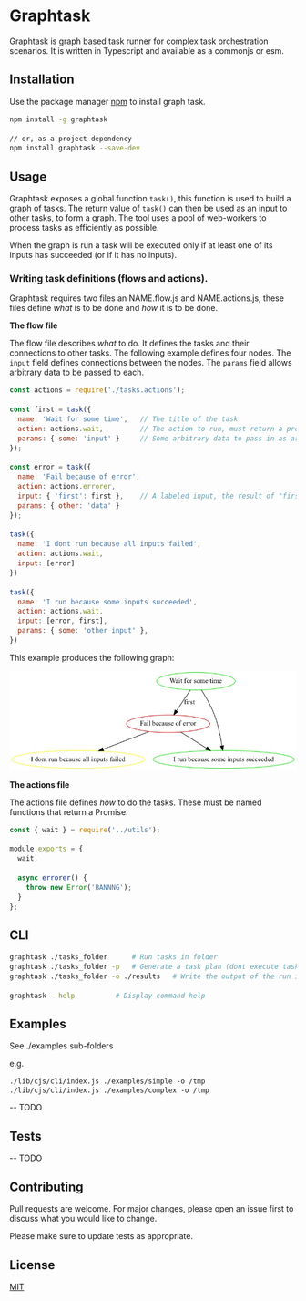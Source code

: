 # Graphtask

Graphtask is graph based task runner for complex task orchestration scenarios. It is written in Typescript and available as a commonjs or esm.

## Installation

Use the package manager [npm](https://nodejs.org/en/) to install graph task.

```bash
npm install -g graphtask

// or, as a project dependency
npm install graphtask --save-dev
```


## Usage

Graphtask exposes a global function `task()`, this function is used to build a graph of tasks. The return value of `task()` can then be used as an input to other tasks, to form a graph. The tool uses a pool of web-workers to process tasks as efficiently as possible.

When the graph is run a task will be executed only if at least one of its inputs has succeeded (or if it has no inputs).

### Writing task definitions (flows and actions).

Graphtask requires two files an NAME.flow.js and NAME.actions.js, these files define _what_ is to be done and _how_ it is to be done.

**The flow file**

The flow file describes *what* to do. It defines the tasks and their connections to other tasks.
The following example defines four nodes. The `input` field defines connections between the nodes. The `params` field allows arbitrary data to be passed to each.

```js
const actions = require('./tasks.actions');

const first = task({
  name: 'Wait for some time',   // The title of the task
  action: actions.wait,         // The action to run, must return a promise
  params: { some: 'input' }     // Some arbitrary data to pass in as arguments
});

const error = task({
  name: 'Fail because of error',
  action: actions.errorer,
  input: { 'first': first },    // A labeled input, the result of "first" will be passed in via the argument first
  params: { other: 'data' }
});

task({
  name: 'I dont run because all inputs failed',
  action: actions.wait,
  input: [error]
})

task({
  name: 'I run because some inputs succeeded',
  action: actions.wait,
  input: [error, first],
  params: { some: 'other input' },
})
```

This example produces the following graph:

![simple graph](./examples/simple/simple.jpg)


**The actions file**

The actions file defines *how* to do the tasks. These must be named functions that return a Promise.

```js
const { wait } = require('../utils');

module.exports = {
  wait,

  async errorer() {
    throw new Error('BANNNG');
  }
};

```


## CLI

```bash
graphtask ./tasks_folder      # Run tasks in folder
graphtask ./tasks_folder -p   # Generate a task plan (dont execute task actions)
graphtask ./tasks_folder -o ./results   # Write the output of the run in .json, .log & .dot format to the ./results folder

graphtask --help          # Display command help

```

## Examples

See ./examples sub-folders

e.g.

```
./lib/cjs/cli/index.js ./examples/simple -o /tmp
./lib/cjs/cli/index.js ./examples/complex -o /tmp
```

-- TODO

## Tests

-- TODO

## Contributing
Pull requests are welcome. For major changes, please open an issue first to discuss what you would like to change.

Please make sure to update tests as appropriate.

## License
[MIT](https://choosealicense.com/licenses/mit/)

